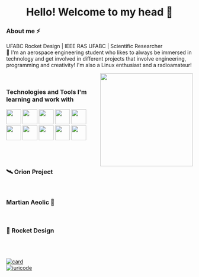 <!DOCTYPE html>
<h1 align="center">Hello! Welcome to my head 🧠</h1> 
<h3>About me ⚡</h3>  
<p>
          UFABC Rocket Design | IEEE RAS UFABC | Scientific Researcher </br>
          🚀 I'm an aerospace engineering student who likes to always be immersed in technology and get involved in different projects that involve engineering, programming and creativity! I'm also a Linux enthusiast and a radioamateur! </br> 
</p>

<div>
<img src="https://github.com/aliciamartins/aliciamartins/assets/82853104/f6ed5666-42fa-4902-946f-c4b0b8546b0e" height="250" align="right"/>
<span>
          </br>
          <h3>Technologies and Tools I'm learning and work with</h3>

<img src="https://cdn.jsdelivr.net/gh/devicons/devicon/icons/linux/linux-original.svg" width="40" height="40"/> <img src="https://cdn.jsdelivr.net/gh/devicons/devicon/icons/ubuntu/ubuntu-plain.svg" width="40" height="40"/> <img src="https://cdn.jsdelivr.net/gh/devicons/devicon/icons/python/python-original.svg" width="40" height="40"/> <img src="https://cdn.jsdelivr.net/gh/devicons/devicon/icons/c/c-original.svg" width="40" height="40"/> <img src="https://cdn.jsdelivr.net/gh/devicons/devicon/icons/cplusplus/cplusplus-original.svg" width="40" height="40"/> <img src="https://cdn.jsdelivr.net/gh/devicons/devicon/icons/arduino/arduino-original.svg"  width="40" height="40"/> <img src="https://cdn.jsdelivr.net/gh/devicons/devicon/icons/latex/latex-original.svg" width="40" height="40"/> <img src="https://cdn.jsdelivr.net/gh/devicons/devicon/icons/maya/maya-original-wordmark.svg" width="40" height="40"/> <img src="https://cdn.jsdelivr.net/gh/devicons/devicon/icons/oracle/oracle-original.svg" width="40" height="40"/> <img src="https://cdn.jsdelivr.net/gh/devicons/devicon/icons/mysql/mysql-plain-wordmark.svg" width="40" height="40"/>
          
          
          

</span>
</div> 
</br> </br> 

<h3>🛰️ Orion Project</h3>

</br>

<h3>Martian Aeolic 🌱</h3>

</br>

<h3>🚀 Rocket Design</h3>

          
</br></br>

[![card](https://github-readme-stats.vercel.app/api?username=aliciamartins&theme=dark&show_icons=true)](https://github.com/anuraghazra/github-readme-stats) </br>
[![iuricode](https://github-readme-stats.vercel.app/api/top-langs/?username=aliciamartins&hide=html&layout=compact&theme=dark)](https://github.com/anuraghazra/github-readme-stats) </br>


<!--
**aliciamartins/aliciamartins** is a ✨ _special_ ✨ repository because its `README.md` (this file) appears on your GitHub profile.

Here are some ideas to get you started:

🚀🛰️🔭🛸👩🏽‍🚀🌌✈️🪐
- 🔭 I’m currently working on ...
- 🌱 I’m currently learning ...
- 👯 I’m looking to collaborate on ...
- 🤔 I’m looking for help with ...
- 💬 Ask me about ...
- 📫 How to reach me: ...
- 😄 Pronouns: ...
- ⚡ Fun fact: ...
-->
